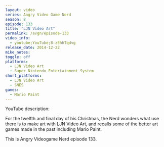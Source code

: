 ```yaml
---
layout: video
series: Angry Video Game Nerd
season: 8
episode: 133
title: "LJN Video Art"
permalink: /avgn/episode-133
video_info:
  - youtube;YouTube;8-zEhhTqdvg
release_date: 2014-12-22
mike_notes:
toggle: off
platforms:
  - LJN Video Art
  - Super Nintendo Entertainment System
short_platforms:
  - LJN Video Art
  - SNES
games:
  - Mario Paint
---
```


<p class="yt-description">YouTube description:</p>

For the twelfth and final day of his Christmas, the Nerd wonders what use there is to make art with LJN Video Art, and recalls some of the better art games made in the past including Mario Paint.

This is Angry Videogame Nerd episode 133.